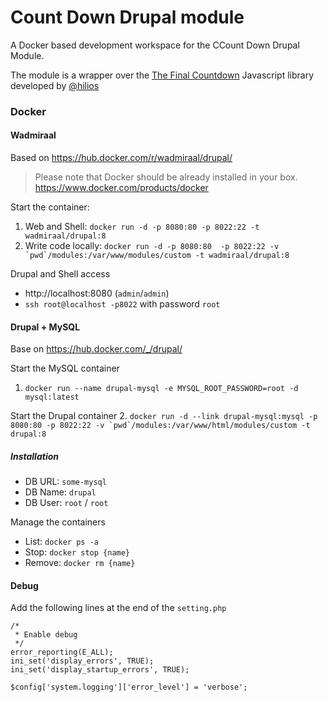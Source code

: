 # Count Down Drupal module
A Docker based development workspace for the CCount Down Drupal Module.

The module is a wrapper over the [The Final Countdown](http://hilios.github.io/jQuery.countdown/) Javascript library developed by [@hilios](https://github.com/hilios)


### Docker
#### Wadmiraal
Based on https://hub.docker.com/r/wadmiraal/drupal/
> Please note that Docker should be already installed in your box. https://www.docker.com/products/docker

Start the container:

1. Web and Shell: `docker run -d -p 8080:80 -p 8022:22 -t wadmiraal/drupal:8`
2. Write code locally: ``docker run -d -p 8080:80  -p 8022:22 -v `pwd`/modules:/var/www/modules/custom -t wadmiraal/drupal:8``

Drupal and Shell access
* http://localhost:8080 (`admin`/`admin`)
* `ssh root@localhost -p8022` with password `root`


#### Drupal + MySQL
Base on https://hub.docker.com/_/drupal/

Start the MySQL container
1. `docker run --name drupal-mysql -e MYSQL_ROOT_PASSWORD=root -d mysql:latest`

Start the Drupal container
2. ``docker run -d --link drupal-mysql:mysql -p 8080:80 -p 8022:22 -v `pwd`/modules:/var/www/html/modules/custom -t drupal:8``

##### Installation

* DB URL: `some-mysql`
* DB Name: `drupal`
* DB User: `root` / `root`

Manage the containers

* List: `docker ps -a`
* Stop: `docker stop {name}`
* Remove: `docker rm {name}`


#### Debug
Add the following lines at the end of the `setting.php`

```
/*
 * Enable debug
 */
error_reporting(E_ALL);
ini_set('display_errors', TRUE);
ini_set('display_startup_errors', TRUE);

$config['system.logging']['error_level'] = 'verbose';
```
